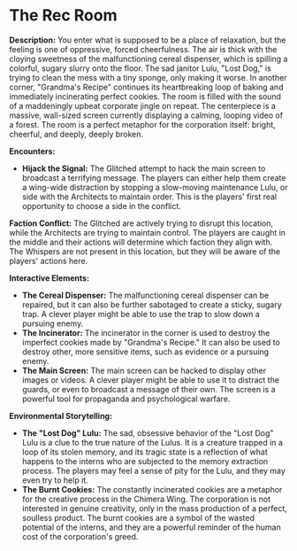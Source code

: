 # The Rec Room

**Description:** You enter what is supposed to be a place of relaxation, but the feeling is one of oppressive, forced cheerfulness. The air is thick with the cloying sweetness of the malfunctioning cereal dispenser, which is spilling a colorful, sugary slurry onto the floor. The sad janitor Lulu, "Lost Dog," is trying to clean the mess with a tiny sponge, only making it worse. In another corner, "Grandma's Recipe" continues its heartbreaking loop of baking and immediately incinerating perfect cookies. The room is filled with the sound of a maddeningly upbeat corporate jingle on repeat. The centerpiece is a massive, wall-sized screen currently displaying a calming, looping video of a forest. The room is a perfect metaphor for the corporation itself: bright, cheerful, and deeply, deeply broken.

**Encounters:**

*   **Hijack the Signal:** The Glitched attempt to hack the main screen to broadcast a terrifying message. The players can either help them create a wing-wide distraction by stopping a slow-moving maintenance Lulu, or side with the Architects to maintain order. This is the players' first real opportunity to choose a side in the conflict.

**Faction Conflict:** The Glitched are actively trying to disrupt this location, while the Architects are trying to maintain control. The players are caught in the middle and their actions will determine which faction they align with. The Whispers are not present in this location, but they will be aware of the players' actions here.

**Interactive Elements:**

*   **The Cereal Dispenser:** The malfunctioning cereal dispenser can be repaired, but it can also be further sabotaged to create a sticky, sugary trap. A clever player might be able to use the trap to slow down a pursuing enemy.
*   **The Incinerator:** The incinerator in the corner is used to destroy the imperfect cookies made by "Grandma's Recipe." It can also be used to destroy other, more sensitive items, such as evidence or a pursuing enemy.
*   **The Main Screen:** The main screen can be hacked to display other images or videos. A clever player might be able to use it to distract the guards, or even to broadcast a message of their own. The screen is a powerful tool for propaganda and psychological warfare.

**Environmental Storytelling:**

*   **The "Lost Dog" Lulu:** The sad, obsessive behavior of the "Lost Dog" Lulu is a clue to the true nature of the Lulus. It is a creature trapped in a loop of its stolen memory, and its tragic state is a reflection of what happens to the interns who are subjected to the memory extraction process. The players may feel a sense of pity for the Lulu, and they may even try to help it.
*   **The Burnt Cookies:** The constantly incinerated cookies are a metaphor for the creative process in the Chimera Wing. The corporation is not interested in genuine creativity, only in the mass production of a perfect, soulless product. The burnt cookies are a symbol of the wasted potential of the interns, and they are a powerful reminder of the human cost of the corporation's greed.